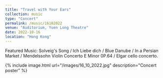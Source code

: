 ```yaml
---
title: "Travel with Your Ears"
collection: music
type: "Concert"
permalink: /music/16102022
venue: "Auditorium, Yuen Long Theatre"
date: 2022-10-16
location: "Hong Kong"
---
```


Featured Music:
Solveig's Song / Ich Liebe dich / Blue Danube / In a Persian Market / Mendelssohn Violin Concerto E Minor 0P.64 / Elgar cello concerto.

{% include image.html url="/images/16_10_2022.jpg" description="Concert poster" %}
